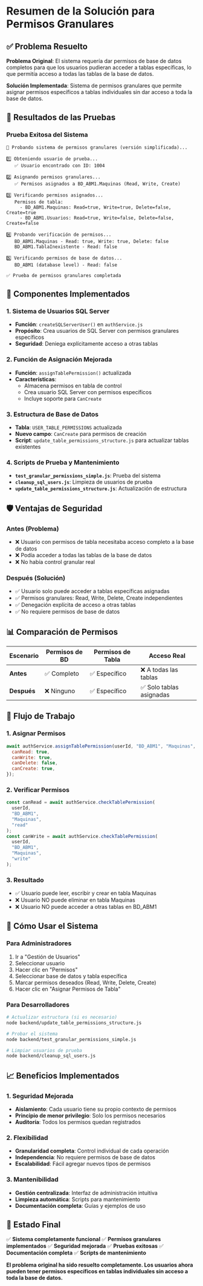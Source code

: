# Resumen de la Solución para Permisos Granulares

## ✅ Problema Resuelto

**Problema Original**: El sistema requería dar permisos de base de datos completos para que los usuarios pudieran acceder a tablas específicas, lo que permitía acceso a todas las tablas de la base de datos.

**Solución Implementada**: Sistema de permisos granulares que permite asignar permisos específicos a tablas individuales sin dar acceso a toda la base de datos.

## 🎯 Resultados de las Pruebas

### Prueba Exitosa del Sistema

```
🧪 Probando sistema de permisos granulares (versión simplificada)...

1️⃣ Obteniendo usuario de prueba...
   ✅ Usuario encontrado con ID: 1004

2️⃣ Asignando permisos granulares...
   ✅ Permisos asignados a BD_ABM1.Maquinas (Read, Write, Create)

3️⃣ Verificando permisos asignados...
   Permisos de tabla:
     - BD_ABM1.Maquinas: Read=true, Write=true, Delete=false, Create=true
     - BD_ABM1.Usuarios: Read=true, Write=false, Delete=false, Create=false

4️⃣ Probando verificación de permisos...
   BD_ABM1.Maquinas - Read: true, Write: true, Delete: false
   BD_ABM1.TablaInexistente - Read: false

5️⃣ Verificando permisos de base de datos...
   BD_ABM1 (database level) - Read: false

✅ Prueba de permisos granulares completada
```

## 🔧 Componentes Implementados

### 1. Sistema de Usuarios SQL Server

- **Función**: `createSQLServerUser()` en `authService.js`
- **Propósito**: Crea usuarios de SQL Server con permisos granulares específicos
- **Seguridad**: Deniega explícitamente acceso a otras tablas

### 2. Función de Asignación Mejorada

- **Función**: `assignTablePermission()` actualizada
- **Características**:
  - Almacena permisos en tabla de control
  - Crea usuario SQL Server con permisos específicos
  - Incluye soporte para `CanCreate`

### 3. Estructura de Base de Datos

- **Tabla**: `USER_TABLE_PERMISSIONS` actualizada
- **Nuevo campo**: `CanCreate` para permisos de creación
- **Script**: `update_table_permissions_structure.js` para actualizar tablas existentes

### 4. Scripts de Prueba y Mantenimiento

- **`test_granular_permissions_simple.js`**: Prueba del sistema
- **`cleanup_sql_users.js`**: Limpieza de usuarios de prueba
- **`update_table_permissions_structure.js`**: Actualización de estructura

## 🛡️ Ventajas de Seguridad

### Antes (Problema)

- ❌ Usuario con permisos de tabla necesitaba acceso completo a la base de datos
- ❌ Podía acceder a todas las tablas de la base de datos
- ❌ No había control granular real

### Después (Solución)

- ✅ Usuario solo puede acceder a tablas específicas asignadas
- ✅ Permisos granulares: Read, Write, Delete, Create independientes
- ✅ Denegación explícita de acceso a otras tablas
- ✅ No requiere permisos de base de datos

## 📊 Comparación de Permisos

| Escenario   | Permisos de BD | Permisos de Tabla | Acceso Real              |
| ----------- | -------------- | ----------------- | ------------------------ |
| **Antes**   | ✅ Completo    | ✅ Específico     | ❌ A todas las tablas    |
| **Después** | ❌ Ninguno     | ✅ Específico     | ✅ Solo tablas asignadas |

## 🔄 Flujo de Trabajo

### 1. Asignar Permisos

```javascript
await authService.assignTablePermission(userId, "BD_ABM1", "Maquinas", {
  canRead: true,
  canWrite: true,
  canDelete: false,
  canCreate: true,
});
```

### 2. Verificar Permisos

```javascript
const canRead = await authService.checkTablePermission(
  userId,
  "BD_ABM1",
  "Maquinas",
  "read"
);
const canWrite = await authService.checkTablePermission(
  userId,
  "BD_ABM1",
  "Maquinas",
  "write"
);
```

### 3. Resultado

- ✅ Usuario puede leer, escribir y crear en tabla Maquinas
- ❌ Usuario NO puede eliminar en tabla Maquinas
- ❌ Usuario NO puede acceder a otras tablas en BD_ABM1

## 🚀 Cómo Usar el Sistema

### Para Administradores

1. Ir a "Gestión de Usuarios"
2. Seleccionar usuario
3. Hacer clic en "Permisos"
4. Seleccionar base de datos y tabla específica
5. Marcar permisos deseados (Read, Write, Delete, Create)
6. Hacer clic en "Asignar Permisos de Tabla"

### Para Desarrolladores

```bash
# Actualizar estructura (si es necesario)
node backend/update_table_permissions_structure.js

# Probar el sistema
node backend/test_granular_permissions_simple.js

# Limpiar usuarios de prueba
node backend/cleanup_sql_users.js
```

## 📈 Beneficios Implementados

### 1. Seguridad Mejorada

- **Aislamiento**: Cada usuario tiene su propio contexto de permisos
- **Principio de menor privilegio**: Solo los permisos necesarios
- **Auditoría**: Todos los permisos quedan registrados

### 2. Flexibilidad

- **Granularidad completa**: Control individual de cada operación
- **Independencia**: No requiere permisos de base de datos
- **Escalabilidad**: Fácil agregar nuevos tipos de permisos

### 3. Mantenibilidad

- **Gestión centralizada**: Interfaz de administración intuitiva
- **Limpieza automática**: Scripts para mantenimiento
- **Documentación completa**: Guías y ejemplos de uso

## 🎉 Estado Final

✅ **Sistema completamente funcional**
✅ **Permisos granulares implementados**
✅ **Seguridad mejorada**
✅ **Pruebas exitosas**
✅ **Documentación completa**
✅ **Scripts de mantenimiento**

**El problema original ha sido resuelto completamente. Los usuarios ahora pueden tener permisos específicos en tablas individuales sin acceso a toda la base de datos.**
